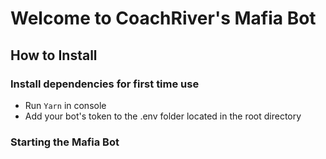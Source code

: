 # Welcome to CoachRiver's Mafia Bot
## How to Install
### Install dependencies for first time use
+ Run `Yarn` in console
+ Add your bot's token to the .env folder located in the root directory
### Starting the Mafia Bot
